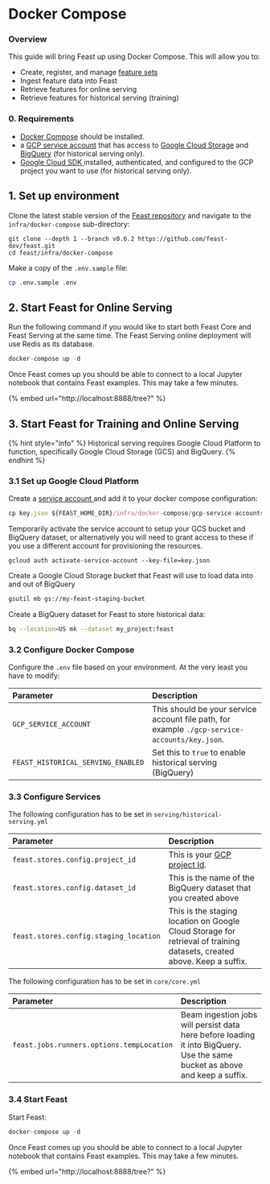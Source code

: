 # Docker Compose

### Overview

This guide will bring Feast up using Docker Compose. This will allow you to:

* Create, register, and manage [feature sets](../../user-guide/feature-sets.md)
* Ingest feature data into Feast
* Retrieve features for online serving
* Retrieve features for historical serving \(training\)

### 0. Requirements

* [Docker Compose](https://docs.docker.com/compose/install/) should be installed.
* a [GCP service account](https://cloud.google.com/iam/docs/creating-managing-service-account-keys) that has access to [Google Cloud Storage](https://cloud.google.com/storage) and [BigQuery](https://cloud.google.com/bigquery) \(for historical serving only\).
* [Google Cloud SDK ](https://cloud.google.com/sdk/install)installed, authenticated, and configured to the GCP project you want to use \(for historical serving only\).

## 1. Set up environment

Clone the latest stable version of the [Feast repository](https://github.com/gojek/feast/) and navigate to the `infra/docker-compose` sub-directory:

```
git clone --depth 1 --branch v0.6.2 https://github.com/feast-dev/feast.git
cd feast/infra/docker-compose
```

Make a copy of the `.env.sample` file:

```bash
cp .env.sample .env
```

## 2. Start Feast for Online Serving

Run the following command if you would like to start both Feast Core and Feast Serving at the same time. The Feast Serving online deployment will use Redis as its database.

```javascript
docker-compose up -d
```

Once Feast comes up you should be able to connect to a local Jupyter notebook that contains Feast examples. This may take a few minutes.

{% embed url="http://localhost:8888/tree?" %}

## 3. Start Feast for Training and Online Serving

{% hint style="info" %}
Historical serving requires Google Cloud Platform to function, specifically Google Cloud Storage \(GCS\) and BigQuery.
{% endhint %}

### 3.1 Set up Google Cloud Platform

Create a [service account ](https://cloud.google.com/iam/docs/creating-managing-service-accounts)and add it to your docker compose configuration:

```javascript
cp key.json ${FEAST_HOME_DIR}/infra/docker-compose/gcp-service-accounts
```

Temporarily activate the service account to setup your GCS bucket and BigQuery dataset, or alternatively you will need to grant access to these if you use a different account for provisioning the resources.

```text
gcloud auth activate-service-account --key-file=key.json
```

Create a Google Cloud Storage bucket that Feast will use to load data into and out of BigQuery

```bash
gsutil mb gs://my-feast-staging-bucket
```

Create a BigQuery dataset for Feast to store historical data:

```bash
bq --location=US mk --dataset my_project:feast
```

### 3.2 Configure Docker Compose

Configure the `.env` file based on your environment. At the very least you have to modify:

| Parameter | Description |
| :--- | :--- |
| `GCP_SERVICE_ACCOUNT` | This should be your service account file path, for example `./gcp-service-accounts/key.json`. |
| `FEAST_HISTORICAL_SERVING_ENABLED` | Set this to `true` to enable historical serving \(BigQuery\) |

### 3.3 Configure Services

The following configuration has to be set in `serving/historical-serving.yml`

| Parameter | Description |
| :--- | :--- |
| `feast.stores.config.project_id` | This is your [GCP project Id](https://cloud.google.com/resource-manager/docs/creating-managing-projects). |
| `feast.stores.config.dataset_id` | This is the name of the BigQuery dataset that you created above |
| `feast.stores.config.staging_location` | This is the staging location on Google Cloud Storage for retrieval of training datasets, created above. Keep a suffix. |

The following configuration has to be set in `core/core.yml`

| Parameter | Description |
| :--- | :--- |
| `feast.jobs.runners.options.tempLocation` | Beam ingestion jobs will persist data here before loading it into BigQuery. Use the same bucket as above and keep a suffix. |

### 3.4 Start Feast

Start Feast:

```javascript
docker-compose up -d
```

Once Feast comes up you should be able to connect to a local Jupyter notebook that contains Feast examples. This may take a few minutes.

{% embed url="http://localhost:8888/tree?" %}

## 

